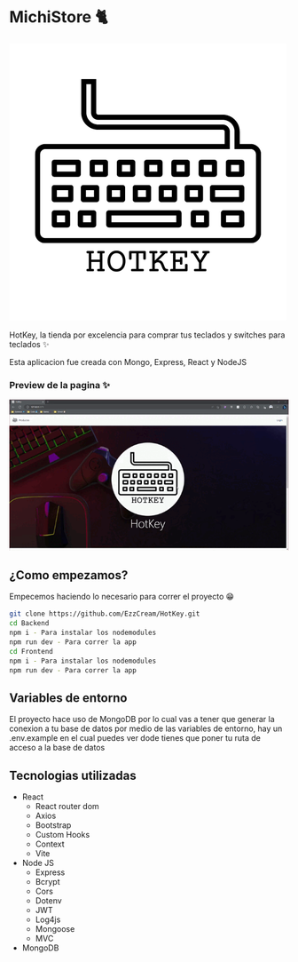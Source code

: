 # MichiStore 🐈

![imagen](./Frontend/public/logo.png)

HotKey, la tienda por excelencia para comprar tus teclados y switches para teclados ✨

Esta aplicacion fue creada con Mongo, Express, React y NodeJS

### Preview de la pagina ✨

![Preview Img](./Frontend/public/video.gif)

## ¿Como empezamos?

Empecemos haciendo lo necesario para correr el proyecto 😁

```bash
git clone https://github.com/EzzCream/HotKey.git
cd Backend
npm i - Para instalar los nodemodules
npm run dev - Para correr la app
cd Frontend
npm i - Para instalar los nodemodules
npm run dev - Para correr la app
```

## Variables de entorno

El proyecto hace uso de MongoDB por lo cual vas a tener que generar la conexion a tu base de datos por medio de las variables de entorno, hay un .env.example en el cual puedes ver dode tienes que poner tu ruta de acceso a la base de datos

## Tecnologias utilizadas

-   React
    -   React router dom
    -   Axios
    -   Bootstrap
    -   Custom Hooks
    -   Context
    -   Vite
-   Node JS
    -   Express
    -   Bcrypt
    -   Cors
    -   Dotenv
    -   JWT
    -   Log4js
    -   Mongoose
    -   MVC
-   MongoDB

